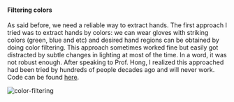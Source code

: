 #### Filtering colors
As said before, we need a reliable way to extract hands. The first approach I tried was to extract hands by
colors: we can wear gloves with striking colors (green, blue and etc) and desired hand regions can be
obtained by doing color filtering. This approach sometimes worked fine but easily got distracted by subtle
changes in lighting at most of the time. In a word, it was not robust enough. After speaking to Prof. Hong, I
realized this approached had been tried by hundreds of people decades ago and will never work. Code can be found [here](https://github.com/campusrover/count_fingers).

![color-filtering](/images/color-filtering.jpg)